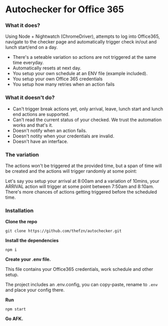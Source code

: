 # Autochecker for Office 365
### What it does?
Using Node + Nightwatch (ChromeDriver), attempts to log into Office365, navigate to the checker page and automatically trigger check in/out and lunch start/end on a day.
- There's a seteable variation so actions are not triggered at the same time everyday.
- Automatically resets at next day.
- You setup your own schedule at an ENV file (example included).
- You setup your own Office 365 credentials
- You setup how many retries when an action fails

### What it doesn't do?
- Can't trigger break actions yet, only arrival, leave, lunch start and lunch end actions are supported.
- Can't read the current status of your checked. We trust the automation works and that's it.
- Doesn't notify when an action fails.
- Doesn't notity when your credentials are invalid.
- Doesn't have an interface.

### The variation
The actions won't be triggered at the provided time, but a span of time will be created and the actions will trigger randomly at some point:

Let's say you setup your arrival at 8:00am and a variation of 10mins, your ARRIVAL action will trigger at some point between 7:50am and 8:10am. There's more chances of actions getting triggered before the scheduled time.

### Installation
**Clone the repo**

```git clone https://github.com/thefzn/autochecker.git```

**Install the dependencies**

```npm i```

**Create your .env file.**

This file contains your Office365 credentials, work schedule and other setup.

The project includes an .env.config, you can copy-paste, rename to `.env` and place your config there.

**Run**

```npm start```

**Go AFK.**
